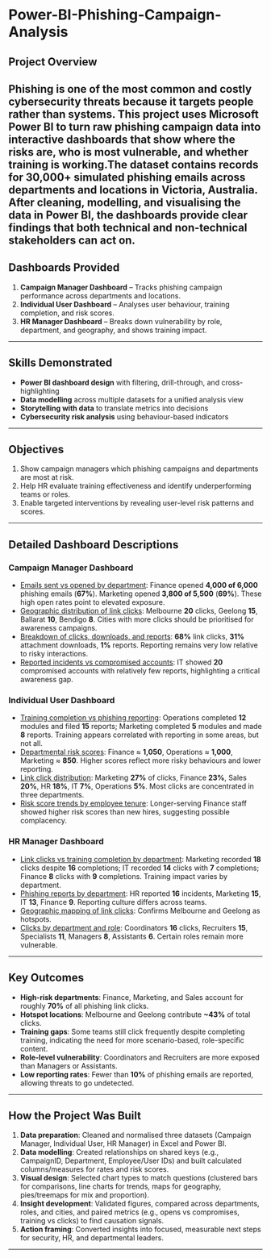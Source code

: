 # Power-BI-Phishing-Campaign-Analysis

## Project Overview
Phishing is one of the most common and costly cybersecurity threats because it targets people rather than systems. This project uses **Microsoft Power BI** to turn raw phishing campaign data into interactive dashboards that show where the risks are, who is most vulnerable, and whether training is working.The dataset contains records for **30,000+ simulated phishing emails** across departments and locations in Victoria, Australia. After cleaning, modelling, and visualising the data in Power BI, the dashboards provide clear findings that both technical and non-technical stakeholders can act on.
---
## Dashboards Provided
1. **Campaign Manager Dashboard** – Tracks phishing campaign performance across departments and locations.
2. **Individual User Dashboard** – Analyses user behaviour, training completion, and risk scores.
3. **HR Manager Dashboard** – Breaks down vulnerability by role, department, and geography, and shows training impact.
---
## Skills Demonstrated
- **Power BI dashboard design** with filtering, drill-through, and cross-highlighting
- **Data modelling** across multiple datasets for a unified analysis view
- **Storytelling with data** to translate metrics into decisions
- **Cybersecurity risk analysis** using behaviour-based indicators
---
## Objectives
1. Show campaign managers which phishing campaigns and departments are most at risk.
2. Help HR evaluate training effectiveness and identify underperforming teams or roles.
3. Enable targeted interventions by revealing user-level risk patterns and scores.
---
## Detailed Dashboard Descriptions
### **Campaign Manager Dashboard**
- <u>Emails sent vs opened by department</u>: Finance opened **4,000 of 6,000** phishing emails (**67%**). Marketing opened **3,800 of 5,500** (**69%**). These high open rates point to elevated exposure.
- <u>Geographic distribution of link clicks</u>: Melbourne **20** clicks, Geelong **15**, Ballarat **10**, Bendigo **8**. Cities with more clicks should be prioritised for awareness campaigns.
- <u>Breakdown of clicks, downloads, and reports</u>: **68%** link clicks, **31%** attachment downloads, **1%** reports. Reporting remains very low relative to risky interactions.
- <u>Reported incidents vs compromised accounts</u>: IT showed **20** compromised accounts with relatively few reports, highlighting a critical awareness gap.
### **Individual User Dashboard**
- <u>Training completion vs phishing reporting</u>: Operations completed **12** modules and filed **15** reports; Marketing completed **5** modules and made **8** reports. Training appears correlated with reporting in some areas, but not all.
- <u>Departmental risk scores</u>: Finance ≈ **1,050**, Operations ≈ **1,000**, Marketing ≈ **850**. Higher scores reflect more risky behaviours and lower reporting.
- <u>Link click distribution</u>: Marketing **27%** of clicks, Finance **23%**, Sales **20%**, HR **18%**, IT **7%**, Operations **5%**. Most clicks are concentrated in three departments.
- <u>Risk score trends by employee tenure</u>: Longer-serving Finance staff showed higher risk scores than new hires, suggesting possible complacency.
### **HR Manager Dashboard**
- <u>Link clicks vs training completion by department</u>: Marketing recorded **18** clicks despite **16** completions; IT recorded **14** clicks with **7** completions; Finance **8** clicks with **9** completions. Training impact varies by department.
- <u>Phishing reports by department</u>: HR reported **16** incidents, Marketing **15**, IT **13**, Finance **9**. Reporting culture differs across teams.
- <u>Geographic mapping of link clicks</u>: Confirms Melbourne and Geelong as hotspots.
- <u>Clicks by department and role</u>: Coordinators **16** clicks, Recruiters **15**, Specialists **11**, Managers **8**, Assistants **6**. Certain roles remain more vulnerable.
---
## Key Outcomes
- **High-risk departments**: Finance, Marketing, and Sales account for roughly **70%** of all phishing link clicks.
- **Hotspot locations**: Melbourne and Geelong contribute **~43%** of total clicks.
- **Training gaps**: Some teams still click frequently despite completing training, indicating the need for more scenario-based, role-specific content.
- **Role-level vulnerability**: Coordinators and Recruiters are more exposed than Managers or Assistants.
- **Low reporting rates**: Fewer than **10%** of phishing emails are reported, allowing threats to go undetected.
---
## How the Project Was Built
1. **Data preparation**: Cleaned and normalised three datasets (Campaign Manager, Individual User, HR Manager) in Excel and Power BI.
2. **Data modelling**: Created relationships on shared keys (e.g., CampaignID, Department, Employee/User IDs) and built calculated columns/measures for rates and risk scores.
3. **Visual design**: Selected chart types to match questions (clustered bars for comparisons, line charts for trends, maps for geography, pies/treemaps for mix and proportion).
4. **Insight development**: Validated figures, compared across departments, roles, and cities, and paired metrics (e.g., opens vs compromises, training vs clicks) to find causation signals.
5. **Action framing**: Converted insights into focused, measurable next steps for security, HR, and departmental leaders.
---

